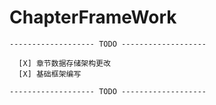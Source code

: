 # ChapterFrameWork

    ------------------- TODO -------------------
    
      [X] 章节数据存储架构更改
      [X] 基础框架编写
    
    ------------------- TODO -------------------
     
